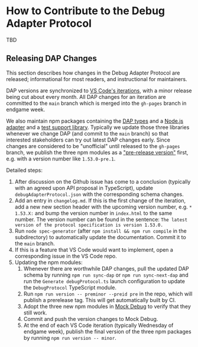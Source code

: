 # How to Contribute to the Debug Adapter Protocol

TBD

## Releasing DAP Changes

This section describes how changes in the Debug Adapter Protocol are released; informational for most readers, and instructional for maintainers.

DAP versions are synchronized to [VS Code's iterations](https://github.com/microsoft/vscode/wiki/Development-Process), with a minor release being cut about every month. All DAP changes for an iteration are committed to the `main` branch which is merged into the `gh-pages` branch in endgame week.

We also maintain npm packages containing the [DAP types](https://www.npmjs.com/package/@vscode/debugprotocol) and a [Node.js adapter](https://www.npmjs.com/package/@vscode/debugadapter) and a [test support library](https://www.npmjs.com/package/@vscode/debugadapter-testsupport). Typically we update those three libraries whenever we change DAP (and commit to the `main` branch) so that interested stakeholders can try out latest DAP changes early. Since changes are considered to be "unofficial" until released to the `gh-pages` branch, we publish the three npm modules as a ["pre-release version"](https://semver.org/#spec-item-9) first, e.g. with a version number like `1.53.0-pre.1`.

Detailed steps:

1. After discussion on the Github issue has come to a conclusion (typically with an agreed upon API proposal in TypeScript), update `debugAdapterProtocol.json` with the corresponding schema changes.
1. Add an entry in `changelog.md`. If this is the first change of the iteration, add a new new section header with the upcoming version number, e.g. `* 1.53.X:` and bump the version number in `index.html` to the same number. The version number can be found in the sentence: `The latest version of the protocol specification is version 1.53.0.`
1. Run `node spec-generator` (after `npm install && npm run compile` in the subdirectory) to automatically update the documentation. Commit it to the `main` branch.
1. If this is a feature that VS Code would want to implement, open a corresponding issue in the VS Code repo.
1. Updating the npm modules:
    1. Whenever there are worthwhile DAP changes, pull the updated DAP schema by running `npm run sync-dap` or `npm run sync-next-dap` and run the `Generate debugProtocol.ts` launch configuration to update the `DebugProtocol` TypeScript module.
    1. Run `npm run version -- preminor --preid pre` in the repo, which will publish a prerelease tag. This will get automatically built by CI.
    1. Adopt the three new npm modules in [Mock Debug](https://github.com/microsoft/vscode-mock-debug) to verify that they still work.
    1. Commit and push the version changes to Mock Debug.
    1. At the end of each VS Code iteration (typically Wednesday of endgame week), publish the final version of the three npm packages by running `npm run version -- minor`.
